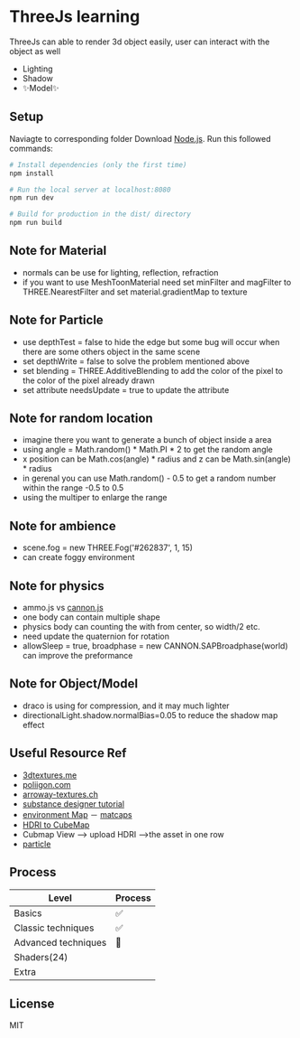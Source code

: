 # ThreeJs learning

ThreeJs can able to render 3d object easily, user can interact with the object as well

- Lighting
- Shadow
- ✨Model✨


## Setup
Naviagte to corresponding folder
Download [Node.js](https://nodejs.org/en/download/).
Run this followed commands:

``` bash
# Install dependencies (only the first time)
npm install

# Run the local server at localhost:8080
npm run dev

# Build for production in the dist/ directory
npm run build
```

## Note for Material
- normals can be use for lighting, reflection, refraction 
- if you want to use MeshToonMaterial need set minFilter and magFilter to THREE.NearestFilter and set material.gradientMap to  texture

## Note for Particle 
- use depthTest = false to hide the edge but some bug will occur when there are some others object in the same scene
- set depthWrite = false to solve the problem mentioned above
- set blending = THREE.AdditiveBlending to add the color of the pixel to the color of the pixel already drawn
- set attribute needsUpdate = true to update the attribute 

## Note for random location
-  imagine there you want to generate a bunch of object inside a area
-  using angle = Math.random() * Math.PI * 2 to get the random angle
-  x position can be Math.cos(angle) * radius and z can be Math.sin(angle) * radius
-  in gerenal you can use Math.random() - 0.5 to get a random number within the range -0.5 to 0.5
-  using the multiper to enlarge the range

## Note for ambience
-  scene.fog = new THREE.Fog('#262837', 1, 15)
-  can create foggy environment

## Note for physics 
-  ammo.js vs [cannon.js](http://schteppe.github.io/cannon.js/docs/classes/Vec3.html)
-  one body can contain multiple shape
-  physics body can counting the with from center, so width/2 etc.
-  need update the quaternion for rotation
-  allowSleep = true, broadphase = new CANNON.SAPBroadphase(world) can improve the preformance

## Note for Object/Model
-  draco is using for compression, and it may much lighter
-  directionalLight.shadow.normalBias=0.05 to reduce the shadow map effect
## Useful Resource Ref
- [3dtextures.me](https://3dtextures.me)
- [poliigon.com](https://www.poliigon.com/)
- [arroway-textures.ch](https://www.arroway-textures.ch/)
- [substance designer tutorial](https://www.youtube.com/playlist?list=PLB0wXHrWAmCwWfVVurGIQO_tMVWCFhnqE)
- [environment Map](https://polyhaven.com/)
－ [matcaps](https://github.com/nidorx/matcaps)
- [HDRI to CubeMap](https://matheowis.github.io/HDRI-to-CubeMap/)
- Cubmap View --> upload HDRI -->the asset in one row 
- [particle](https://www.kenney.nl/assets/particle-pack)
## Process



| Level | Process |
| ------ | ------ |
| Basics | ✅ |
| Classic techniques | ✅  |
| Advanced techniques | 🚧  |
| Shaders(24) | |
| Extra | |

## License

MIT



[//]: # (These are reference links used in the body of this note and get stripped out when the markdown processor does its job. There is no need to format nicely because it shouldn't be seen. Thanks SO - http://stackoverflow.com/questions/4823468/store-comments-in-markdown-syntax)

   [dill]: <https://github.com/joemccann/dillinger>
   [editor]: <https://dillinger.io/>